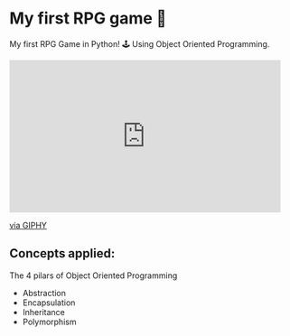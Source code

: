 # My first RPG game 🧙
My first RPG Game in Python! 🕹️ Using Object Oriented Programming.  
<iframe src="https://giphy.com/embed/3owvJXPRVdfvynuxZS" width="480" height="270" frameBorder="0" class="giphy-embed" allowFullScreen></iframe><p><a href="https://giphy.com/gifs/gameofthrones-game-of-thrones-hbo-3owvJXPRVdfvynuxZS">via GIPHY</a></p>

## Concepts applied:
The 4 pilars of Object Oriented Programming 
- Abstraction
- Encapsulation
- Inheritance
- Polymorphism
